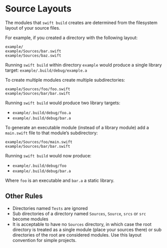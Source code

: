 # Source Layouts

The modules that `swift build` creates are determined from the filesystem layout of your source files.

For example, if you created a directory with the following layout:

    example/
    example/Sources/bar.swift
    example/Sources/baz.swift

Running `swift build` within directory `example` would produce a single library target: `example/.build/debug/example.a`

To create multiple modules create multiple subdirectories:

    example/Sources/foo/foo.swift
    example/Sources/bar/bar.swift

Running `swift build` would produce two library targets:

* `example/.build/debug/foo.a`
* `example/.build/debug/bar.a`

To generate an executable module (instead of a library module) add a `main.swift` file to that module’s subdirectory:

    example/Sources/foo/main.swift
    example/Sources/bar/bar.swift

Running `swift build` would now produce:

* `example/.build/debug/foo`
* `example/.build/debug/bar.a`

Where `foo` is an executable and `bar.a` a static library.


## Other Rules

* Directories named `Tests` are ignored
* Sub directories of a directory named `Sources`, `Source`, `srcs` or `src` become modules
* It is acceptable to have no `Sources` directory, in which case the root directory is treated as a single module (place your sources there) or sub directories of the root are considered modules. Use this layout convention for simple projects.
